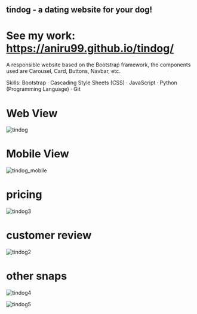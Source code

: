 ## tindog - a dating website for your dog!

# See my work: https://aniru99.github.io/tindog/

A responsible website based on the Bootstrap framework, the components used are Carousel, Card, Buttons, Navbar, etc. 

Skills: Bootstrap · Cascading Style Sheets (CSS) · JavaScript · Python (Programming Language) · Git


# Web View

![tindog](https://github.com/user-attachments/assets/4bfdf0a3-6f86-4bc7-82a4-0c02a6657433)


# Mobile View

![tindog_mobile](https://github.com/user-attachments/assets/711f59fd-65ba-4683-b2b3-e1ca80b9673b)


# pricing

![tindog3](https://github.com/user-attachments/assets/6b0e785a-5ec4-44b4-b8fb-42a2cf23e4c3)


# customer review

![tindog2](https://github.com/user-attachments/assets/ccf27c24-3842-4bb3-ae87-ce005fc3eb8d)


# other snaps

![tindog4](https://github.com/user-attachments/assets/19ccd682-51e1-4e72-8390-4e2ed05749df)

![tindog5](https://github.com/user-attachments/assets/b92a8e04-4f7e-4e14-8254-485dd7cd1128)
